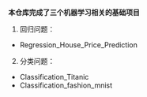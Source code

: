 **本仓库完成了三个机器学习相关的基础项目**
1. 回归问题：
* Regression_House_Price_Prediction
2. 分类问题：
* Classification_Titanic
* Classification_fashion_mnist
